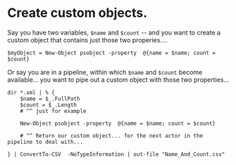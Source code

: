 ﻿# Create custom objects.

Say you have two variables, `$name` and `$count` -- and you want to create a custom object that contains just those two properies....

	$myObject = New-Object psobject -property  @{name = $name; count = $count}

Or say you are in a pipeline, within which `$name` and `$count` become available... you want to pipe out a custom object with those two properties...


	dir *.xml | % {
		$name = $_.FullPath
		$count = $_.Length
		# ^^ just for example

		New-Object psobject -property  @{name = $name; count = $count}

		# ^^ Return our custom object... for the next actor in the pipeline to deal with...

	} | ConvertTo-CSV  -NoTypeInformation | out-file "Name_And_Count.csv"